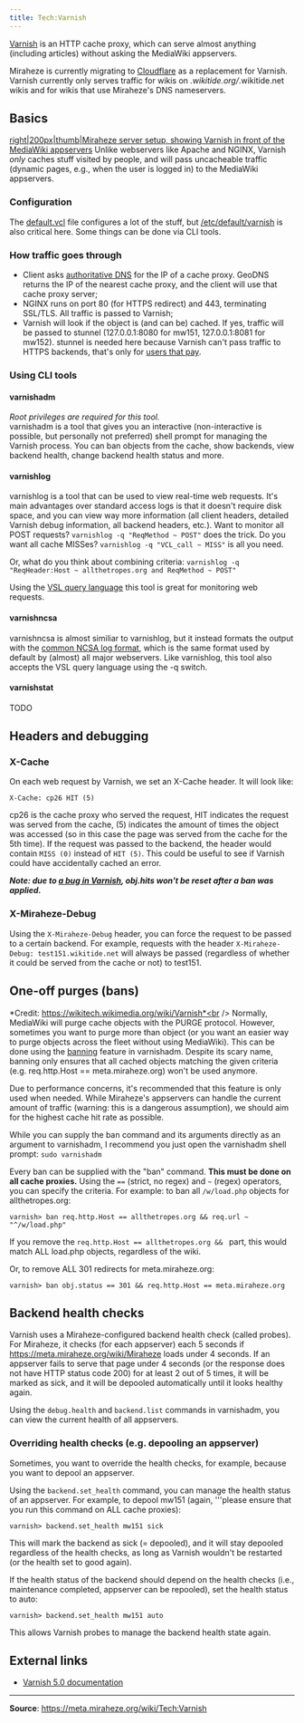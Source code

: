```yaml
---
title: Tech:Varnish
---
```


[Varnish](https://meta.miraheze.org/wiki/wikipedia:Varnish_(software)) is an HTTP cache proxy, which can serve almost anything (including articles) without asking the MediaWiki appservers.

Miraheze is currently migrating to [Cloudflare](https://meta.miraheze.org/wiki/Tech:Cloudflare) as a replacement for Varnish. Varnish currently only serves traffic for wikis on *.wikitide.org/*.wikitide.net wikis and for wikis that use Miraheze's DNS nameservers.

## Basics 

[right|200px|thumb|Miraheze server setup, showing Varnish in front of the MediaWiki appservers](https://meta.miraheze.org/wiki/File:Miraheze_server_setup.png)
Unlike webservers like Apache and NGINX, Varnish *only* caches stuff visited by people, and will pass uncacheable traffic (dynamic pages, e.g., when the user is logged in) to the MediaWiki appservers.

### Configuration 

The [default.vcl](https://github.com/miraheze/puppet/blob/master/modules/varnish/templates/default.vcl) file configures a lot of the stuff, but [/etc/default/varnish](https://github.com/miraheze/puppet/blob/master/modules/varnish/files/varnish/varnish.default) is also critical here. Some things can be done via CLI tools.

### How traffic goes through 

* Client asks [authoritative DNS](https://meta.miraheze.org/wiki/Tech:DNS) for the IP of a cache proxy. GeoDNS returns the IP of the nearest cache proxy, and the client will use that cache proxy server;
* NGINX runs on port 80 (for HTTPS redirect) and 443, terminating SSL/TLS. All traffic is passed to Varnish;
* Varnish will look if the object is (and can be) cached. If yes, traffic will be passed to stunnel (127.0.0.1:8080 for mw151, 127.0.0.1:8081 for mw152). stunnel is needed here because Varnish can't pass traffic to HTTPS backends, that's only for [users that pay](http://info.varnish-software.com/blog/flying-pigs-and-ssl-varnish-cache-plus).

### Using CLI tools 

#### varnishadm 

*Root privileges are required for this tool.*<br />
varnishadm is a tool that gives you an interactive (non-interactive is possible, but personally not preferred) shell prompt for managing the Varnish process. You can ban objects from the cache, show backends, view backend health, change backend health status and more.

#### varnishlog 

varnishlog is a tool that can be used to view real-time web requests. It's main advantages over standard access logs is that it doesn't require disk space, and you can view way more information (all client headers, detailed Varnish debug information, all backend headers, etc.).
Want to monitor all POST requests? `varnishlog -q "ReqMethod ~ POST"` does the trick. Do you want all cache MISSes? `varnishlog -q "VCL_call ~ MISS"` is all you need.

Or, what do you think about combining criteria: `varnishlog -q "ReqHeader:Host ~ allthetropes.org and ReqMethod ~ POST"`

Using the [VSL query language](https://www.varnish-cache.org/docs/4.0/reference/vsl-query.html) this tool is great for monitoring web requests.

#### varnishncsa 

varnishncsa is almost similiar to varnishlog, but it instead formats the output with the [common NCSA log format](https://en.wikipedia.org/wiki/Common_Log_Format), which is the same format used by default by (almost) all major webservers. Like varnishlog, this tool also accepts the VSL query language using the -q switch.

#### varnishstat 

TODO

## Headers and debugging 

### X-Cache 

On each web request by Varnish, we set an X-Cache header. It will look like:
```
X-Cache: cp26 HIT (5)
```
cp26 is the cache proxy who served the request, HIT indicates the request was served from the cache, (5) indicates the amount of times the object was accessed (so in this case the page was served from the cache for the 5th time). If the request was passed to the backend, the header would contain `MISS (0)` instead of `HIT (5)`. This could be useful to see if Varnish could have accidentally cached an error.

***Note: due to [a bug in Varnish](https://www.varnish-cache.org/trac/ticket/1492), obj.hits won't be reset after a ban was applied.***

### X-Miraheze-Debug 

Using the `X-Miraheze-Debug` header, you can force the request to be passed to a certain backend. For example, requests with the header `X-Miraheze-Debug: test151.wikitide.net` will always be passed (regardless of whether it could be served from the cache or not) to test151.

## One-off purges (bans) 

*Credit: https://wikitech.wikimedia.org/wiki/Varnish*<br />
Normally, MediaWiki will purge cache objects with the PURGE protocol. However, sometimes you want to purge more than object (or you want an easier way to purge objects across the fleet without using MediaWiki). This can be done using the [banning](https://www.varnish-cache.org/docs/4.0/users-guide/purging.html#bans) feature in varnishadm. Despite its scary name, banning only ensures that all cached objects matching the given criteria (e.g. req.http.Host == meta.miraheze.org) won't be used anymore.

Due to performance concerns, it's recommended that this feature is only used when needed. While Miraheze's appservers can handle the current amount of traffic (warning: this is a dangerous assumption), we should aim for the highest cache hit rate as possible.

While you can supply the ban command and its arguments directly as an argument to varnishadm, I recommend you just open the varnishadm shell prompt: `sudo varnishadm`

Every ban can be supplied with the "ban" command. **This must be done on all cache proxies.** Using the `==` (strict, no regex) and `~` (regex) operators, you can specify the criteria. For example: to ban all `/w/load.php` objects for allthetropes.org:
```
varnish> ban req.http.Host == allthetropes.org && req.url ~ "^/w/load.php"
```

If you remove the `req.http.Host == allthetropes.org && `&nbsp;part, this would match ALL load.php objects, regardless of the wiki.

Or, to remove ALL 301 redirects for meta.miraheze.org:
```
varnish> ban obj.status == 301 && req.http.Host == meta.miraheze.org
```

## Backend health checks 

Varnish uses a Miraheze-configured backend health check (called probes). For Miraheze, it checks (for each appserver) each 5 seconds if https://meta.miraheze.org/wiki/Miraheze loads under 4 seconds. If an appserver fails to serve that page under 4 seconds (or the response does not have HTTP status code 200) for at least 2 out of 5 times, it will be marked as sick, and it will be depooled automatically until it looks healthy again.

Using the `debug.health` and `backend.list` commands in varnishadm, you can view the current health of all appservers.

### Overriding health checks (e.g. depooling an appserver) 

Sometimes, you want to override the health checks, for example, because you want to depool an appserver.

Using the `backend.set_health` command, you can manage the health status of an appserver. For example, to depool mw151 (again, '''please ensure that you run this command on ALL cache proxies):
```
varnish> backend.set_health mw151 sick
```

This will mark the backend as sick (= depooled), and it will stay depooled regardless of the health checks, as long as Varnish wouldn't be restarted (or the health set to good again).

If the health status of the backend should depend on the health checks (i.e., maintenance completed, appserver can be repooled), set the health status to auto:
```
varnish> backend.set_health mw151 auto
```

This allows Varnish probes to manage the backend health state again.

## External links 

* [Varnish 5.0 documentation](https://www.varnish-cache.org/docs/5.0/)

----
**Source**: https://meta.miraheze.org/wiki/Tech:Varnish